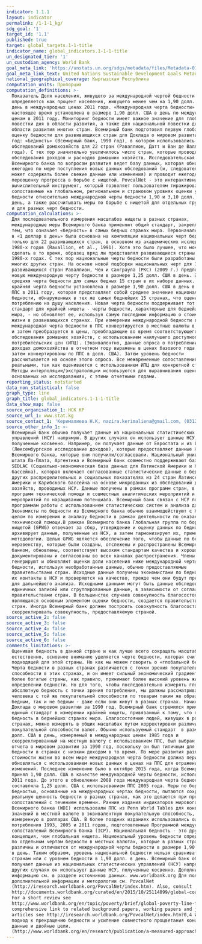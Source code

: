 ```yaml
---
indicator: 1.1.1
layout: indicator
permalink: /1-1-1_kg/
sdg_goal: '1'
target_id: '1.1'
published: true
target: global_targets.1-1-title
indicator_name: global_indicators.1-1-1-title
un_designated_tier: '1'
un_custodian_agency: World Bank
goal_meta_link: 'https://unstats.un.org/sdgs/metadata/files/Metadata-01-01-01a.pdf'
goal_meta_link_text: United Nations Sustainable Development Goals Metadata (pdf 894kB)
national_geographical_coverage: Кыргызская Республика
computation_units: Пропорция
computation_definitions: >-
  Показатель Доля населения, живущего за международной чертой бедности
  определяется как процент населения, живущего менее чем на 1,90 долл. США в
  день в международных ценах 2011 года. «Международная черта бедности» в
  настоящее время установлена в размере 1,90 долл. США в день по международным
  ценам в 2011 году. Мониторинг бедности имеет важное значение для глобальной
  повестки дня в области развития, а также для национальной повестки дня в
  области развития многих стран. Всемирный банк подготовил первую глобальную
  оценку бедности для развивающихся стран для Доклада о мировом развитии за 1990
  год: «Бедность» (Всемирный банк, 1990 год), в котором использовались данные
  обследований домохозяйств для 22 стран (Раваллион, Датт и Ван де Валле 1991
  года). С тех пор значительно увеличилось число стран, которые проводят
  обследования доходов и расходов домашних хозяйств. Исследовательская группа
  Всемирного банка по вопросам развития ведет базу данных, которая обновляется
  ежегодно по мере поступления новых данных обследований (и, следовательно,
  может содержать более свежие данные или изменения) и проводит ежегодную
  переоценку прогресса в борьбе с нищетой. PovcalNet - это интерактивный
  вычислительный инструмент, который позволяет пользователям тиражировать
  сопоставимые на глобальном, региональном и страновом уровнях оценки уровня
  бедности относительно международной черты бедности 1,90 и 3,10 долл. США в
  день, а также рассчитывать меры по борьбе с нищетой для отдельных групп стран
  и для разных черт бедности.
computation_calculations: >-
  Для последовательного измерения масштабов нищеты в разных странах,
  международные меры Всемирного банка применяют общий стандарт, закрепленный за
  тем, что означает «бедность» в самых бедных странах мира. Первоначальная черта
  в «1 доллар в день» была основана на компиляции национальных черт бедности
  только для 22 развивающихся стран, в основном из академических исследований
  1980-х годов (Ravallion, et al., 1991). Хотя это было лучшее, что можно было
  сделать в то время, образец вряд ли представлял развивающиеся страны даже в
  1980-х годах. С тех пор национальные черты бедности были разработаны для
  многих других стран. На основе новой подборки национальных черт для 75
  развивающихся стран Раваллион, Чен и Санграула (РКС) (2009 г.) предложили
  новую международную черту бедности в размере 1,25 долл. США в день. Это
  средняя черта бедности для самых бедных 15 стран в их наборе данных. Нынешняя
  крайняя черта бедности установлена в размере 1,90 долл. США в день в условиях
  ППС в 2011 году, которая представляет собой среднее значение национальных черт
  бедности, обнаруженных в тех же самых беднейших 15 странах, что оценивается по
  потреблению на душу населения. Новая черта бедности поддерживает тот же
  стандарт для крайней нищеты - черты бедности, характерные для беднейших стран
  мира, - но обновляет ее, используя самую последнюю информацию о стоимости
  жизни в развивающихся странах. При измерении международной бедности в стране
  международная черта бедности в ППС конвертируется в местные валюты в 2011 году
  и затем преобразуется в цены, преобладающие во время соответствующего
  обследования домашних хозяйств, с использованием наилучшего доступного индекса
  потребительских цен (ИПЦ). (Эквивалентно, данные опроса о потреблении или
  доходах домохозяйства в отчетном году выражены в ценах базового года ICP, а
  затем конвертированы по ППС в долл. США). Затем уровень бедности
  рассчитывается на основе этого опроса. Все межвременные сопоставления являются
  реальными, так как оцениваются с использованием ИПЦ для конкретной страны.
  Методы интерполяции/экстраполяции используются для выравнивания оценок,
  основанных на исследованиях, с этими отчетными годами.
reporting_status: notstarted
data_non_statistical: false
graph_type: line
graph_title: global_indicators.1-1-1-title
data_show_map: false
source_organisation_1: НСК КР
source_url_1: www.stat.kg
source_contact_1: 'Керималиева Н.К, nazira.kerimaliena@gmail.com, (0312) 32 46 91'
source_other_info_1: >-
  Всемирный банк обычно получает данные из национальных статистических
  управлений (НСУ) напрямую. В других случаях он использует данные НСУ,
  полученные косвенно. Например, он получает данные от Евростата и из LIS
  (Люксембургское исследование доходов), которые предоставляют данные НСУ
  Всемирного банка, которые они получили/согласовали. Национальный университет
  штата Ла-Плата, Аргентина и Всемирный банк совместно поддерживают базу данных
  SEDLAC (Социально-экономическая база данных для Латинской Америки и Карибского
  бассейна), которая включает согласованные статистические данные о бедности и
  других распределительных и социальных показателях из 24 стран Латинской
  Америки и Карибского бассейна на основе микроданных из обследований домашних
  хозяйств, проводимых НСУ. Данные получены в рамках программ стран, в том числе
  программ технической помощи и совместных аналитических мероприятий и
  мероприятий по наращиванию потенциала. Всемирный банк связан с НСУ по
  программам работы с использованием статистических систем и анализа данных.
  Экономисты по бедности из Всемирного банка обычно взаимодействуют с НСУ в
  целом по измерению и анализу бедности в рамках деятельности по оказанию
  технической помощи.В рамках Всемирного банка Глобальная группа по борьбе с
  нищетой (GPWG) отвечает за сбор, утверждение и оценку данных по бедности. GPWG
  архивирует данные, полученные из НСУ, а затем гармонизирует их, применяя общие
  методологии. Целью GPWG является обеспечение того, чтобы данные по бедности и
  неравенству, которые были созданы, отслежены и распространены Всемирным
  банком, обновлены, соответствуют высоким стандартам качества и хорошо
  документированы и согласованы во всех каналах распространения. Члены GPWG
  генерируют и обновляют оценки доли населения ниже международной черты
  бедности, используя необработанные данные, обычно предоставляемые
  правительствами стран. Исходные данные получены экономистами по бедности через
  их контакты в НСУ и проверяются на качество, прежде чем они будут представлены
  для дальнейшего анализа. Исходными данными могут быть данные обследований
  единичных записей или сгруппированные данные, в зависимости от соглашений с
  правительствами стран. В большинстве случаев совокупность благосостояния,
  являющаяся основным элементом оценки бедности, создается правительствами
  стран. Иногда Всемирный банк должен построить совокупность благосостояния или
  скорректировать совокупность, предоставляемую страной.
source_active_2: false
source_active_3: false
source_active_4: false
source_active_5: false
source_active_6: false
comments_limitations: >-
  Оценивая бедность в данной стране и как лучше всего сокращать масштабы нищеты,
  естественно, основное внимание уделяется черте бедности, которая считается
  подходящей для этой страны. Но как мы можем говорить о «глобальной бедности»?
  Черта бедности в разных странах различается с точки зрения покупательной
  способности в этих странах, и он имеет сильный экономический градиент, так что
  более богатые страны, как правило, принимают более высокий уровень жизни при
  определении бедности. Но для того, чтобы последовательно измерять глобальную
  абсолютную бедность с точки зрения потребления, мы должны рассматривать два
  человека с той же покупательной способности по товарам таким же образом - как
  бедным, так и не бедным - даже если они живут в разных странах. Начиная с
  Доклада о мировом развитии за 1990 год, Всемирный банк стремился применять
  единый стандарт в измерении крайней нищеты, привязанный к тому, что означает
  бедность в беднейших странах мира. Благосостояние людей, живущих в разных
  странах, можно измерять в общих масштабах путем корректировки различий в
  покупательной способности валют. Обычно используемый стандарт  в размере 1
  долл. США в день, измеряемый в международных ценах 1985 года и
  скорректированный на местную валюту с использованием ППС, был выбран для
  отчета о мировом развитии за 1990 год, поскольку он был типичным для черты
  бедности в странах с низким доходом в то время. По мере развития различий в
  стоимости жизни во всем мире международная черта бедности должна периодически
  обновляться с использованием новых данных о ценах на ППС для отражения этих
  изменений. Последнее изменение было в октябре 2015 года, когда Всемирный банк
  принял 1,90 долл. США в качестве международной черты бедности, используя ППС
  2011 года. До этого в обновлении 2008 года международная черта бедности
  составляла 1,25 долл. США с использованием ППС 2005 года. Меры по борьбе с
  бедностью, основанные на международных чертах бедности, пытаются сохранить
  реальную ценность бедности в разных странах, как это делается при проведении
  сопоставлений с течением времени. Ранние издания индикаторов мирового развития
  Всемирного банка (WDI) использовали ППС из Penn World Tables для конвертации
  значений в местной валюте в эквивалентную покупательную способность,
  измеренную в долларах США. В более поздних изданиях использовались оценки ППС
  потребления 1993, 2005 и 2011 годов, подготовленные Программой международных
  сопоставлений Всемирного банка (ICP). Национальная бедность - это другая
  концепция, чем глобальная нищета. Национальный уровень бедности определяется
  по отдельным чертам бедности в местных валютах, которые в разных странах
  различны и отличаются от международной черты бедности в размере 1,90 долл. США
  в день. Таким образом, уровень национальной бедности нельзя сравнивать по
  странам или с уровнем бедности в 1,90 долл. в день. Всемирный банк обычно
  получает данные из национальных статистических управлений (НСУ) напрямую. В
  других случаях он использует данные НСУ, полученные косвенно. Дополнительную
  информацию см. в разделе источников данных. www.worldbank.org Для получения
  дополнительной информации и методологии см. PovcalNet
  (http://iresearch.worldbank.org/PovcalNet/index.htm). Also, consult
  http://documents.worldbank.org/curated/en/2015/10/25114899/global-count-extremepoor-2012-data-issues-methodology-initial-results
  For a short review see
  http://www.worldbank.org/en/topic/poverty/brief/global-poverty-line-faq For a
  comprehensive link to related background papers, working papers and journal
  articles see http://iresearch.worldbank.org/PovcalNet/index.htm?0,4 Измеренный
  подход к прекращению бедности и усиление совместного процветания концепции,
  данные и двойные цели.
  (http://www.worldbank.org/en/research/publication/a-measured-approach-to-ending-povertyand-boosting-shared-prosperity)
---
```

